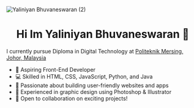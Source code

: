 
![Yaliniyan Bhuvaneswaran (2)](https://github.com/user-attachments/assets/c925c94e-0999-4595-ac11-ae37acdf8947)

<h1 align="center">Hi Im Yaliniyan Bhuvaneswaran 👋</h1>

I currently pursue Diploma in Digital Technology at [Politeknik Mersing, Johor, Malaysia](https://www.google.com/search?gs_ssp=eJzj4tVP1zc0LMmqMDUxLag0YLRSNagwNkw2NUlKNEoyNTBNTTYztzKoSDNMM7awSDM2Tk1OSU02N_ISKsjPySxJzc7LzFbITS0qzsxLBwAghhcA&q=politeknik+mersing&rlz=1C1RLNS_enMY1072MY1072&oq=politeknik&gs_lcrp=EgZjaHJvbWUqDQgCEC4YrwEYxwEYgAQyDAgAEEUYORixAxiABDIOCAEQRRgnGDsYgAQYigUyDQgCEC4YrwEYxwEYgAQyEAgDEC4YrwEYxwEYsQMYgAQyCggEEC4YsQMYgAQyBggFEEUYPTIGCAYQRRg9MgYIBxBFGD3SAQg1NTIzajBqN6gCALACAA&sourceid=chrome&ie=UTF-8)

- 🚀 Aspiring Front-End Developer
- 💻 Skilled in HTML, CSS, JavaScript, Python, and Java
- 🌟 Passionate about building user-friendly websites and apps
- 🎨 Experienced in graphic design using Photoshop & Illustrator
- 🤝 Open to collaboration on exciting projects!

